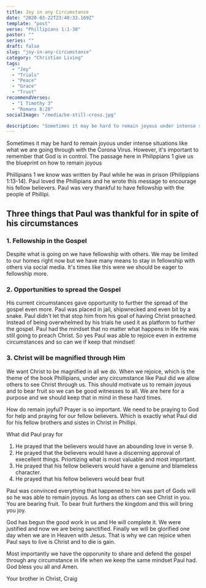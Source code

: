 ```yaml
---
title: Joy in any Circumstance
date: "2020-03-22T23:40:32.169Z"
template: "post"
verse: "Phillipians 1:1-30"
pastor: ""
series: ""
draft: false
slug: "joy-in-any-circumstance"
category: "Christian Living"
tags:
  - "Joy"
  - "Trials"
  - "Peace"
  - "Grace"
  - "Trust"
recommendVerses: 
  - "1 Timothy 3"
  - "Romans 8:28"
socialImage: "/media/be-still-cross.jpg"

description: "Sometimes it may be hard to remain joyous under intense situations like what we are going through with the Corona Virus. However, it's important to remember that God is in control. This passage give us the blueprint on how to remain joyous"
---
```


Sometimes it may be hard to remain joyous under intense situations like what we are going through with the Corona Virus. However, it's important to remember that God is in control. The passage here in Philippians 1 give us the blueprint on how to remain joyous

Phillipians 1 we know was written by Paul while he was in prison (Philippians 1:13-14). Paul loved the Phillipians and he wrote this message to encourage his fellow believers. Paul was very thankful to have fellowship with the people of Phillipi. 

## Three things that Paul was thankful for in spite of his circumstances
  
  ### 1. Fellowship in the Gospel
   Despite what is going on we have fellowship with others. We may be limited to our homes right now but we have many means to stay in fellowship with others via social media. It's times like this were we should be eager to fellowship more. 

  ### 2. Opportunities to spread the Gospel 
  His current circumstances gave opportunity to further the spread of the gospel even more. Paul was placed in jail, shipwrecked and even bit by a snake. Paul didn't let that stop him from his goal of having Christ preached. Instead of being overwhelmed by his trials he used it as platform to further the gospel. Paul had the mindset that no matter what happens in life He was still going to preach Christ. So yes Paul was able to rejoice even in extreme circumstances and so can we if keep that mindset!

  ### 3. Christ will be magnified through Him
  We want Christ to be magnified in all we do. When we rejoice, which is the theme of the book Phillipians, under any circumstance like Paul did we allow others to see Christ through us. This should motivate us to remain joyous and to bear fruit so we can be good witnesses to all. We are here for a purpose and we should keep that in mind in these hard times. 


How do remain joyful? Prayer is so important. We need to be praying to God for help and praying for our fellow believers. Which is exactly what Paul did for his fellow brothers and sistes in Christ in Phillipi.

What did Paul pray for
1) He prayed that the believers would have an abounding love in verse 9. 
2) He prayed that the believers would have a discerning approval of execellent things. Priortizing what is most valuable and most important. 
3) He prayed that his fellow believers would have a genuine and blameless character. 
4) He prayed that his fellow believers would bear fruit
 
Paul was convinced everything that happened to him was part of Gods will so he was able to remain joyous. As long as others can see Christ in you. You are bearing fruit. To bear fruit furthers the kingdom and this will bring you joy. 

God has begun the good work in us and He will complete it. We were justified and now we are being sanctified. Finally we will be glorified one day when we are in Heaven with Jesus. That is why we can rejoice when Paul says to live is Christ and to die is gain. 

Most importantly we have the opporunity to share and defend the gospel through any circumstance in life when we keep the same mindset Paul had. God bless you all and Amen.

Your brother in Christ,
Craig